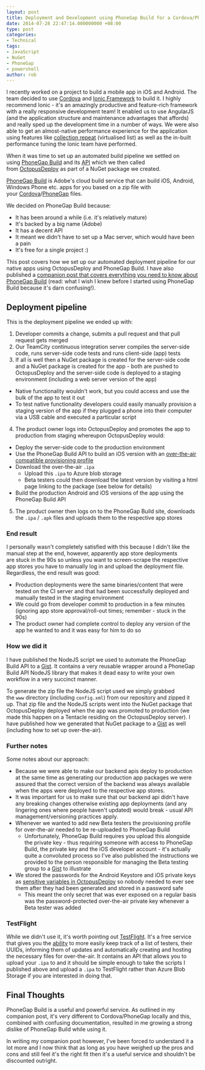 ```yaml
---
layout: post
title: Deployment and Development using PhoneGap Build for a Cordova/PhoneGap app
date: 2014-07-28 22:47:14.000000000 +08:00
type: post
categories:
- Technical
tags:
- JavaScript
- NuGet
- PhoneGap
- powershell
author: rob
---
```



I recently worked on a project to build a mobile app in iOS and Android. The team decided to use [Cordova](http://cordova.apache.org/) and [Ionic Framework](http://ionicframework.com/) to build it. I highly recommend Ionic - it's an amazingly productive and feature-rich framework with a really responsive development team! It enabled us to use AngularJS (and the application structure and maintenance advantages that affords) and really sped up the development time in a number of ways. We were also able to get an almost-native performance experience for the application using features like [collection repeat](http://ionicframework.com/docs/api/directive/collectionRepeat/) (virtualised list) as well as the in-built performance tuning the Ionic team have performed.



When it was time to set up an automated build pipeline we settled on using [PhoneGap Build](https://build.phonegap.com/) and its [API](http://docs.build.phonegap.com/en_US/developer_api_api.md.html) which we then called from [OctopusDeploy](https://octopusdeploy.com/) as part of a NuGet package we created.



[PhoneGap Build](https://build.phonegap.com/) is Adobe's cloud build service that can build iOS, Android, Windows Phone etc. apps for you based on a zip file with your [Cordova](http://cordova.apache.org/)/[PhoneGap](http://phonegap.com/) files.



We decided on PhoneGap Build because:


- It has been around a while (i.e. it's relatively mature)
- It's backed by a big name (Adobe)
- It has a decent API
- It meant we didn't have to set up a Mac server, which would have been a pain
- It's free for a single project :)



This post covers how we set up our automated deployment pipeline for our native apps using OctopusDeploy and PhoneGap Build. I have also published a [companion post that covers everything you need to know about PhoneGap Build](https://msgooroo.com/GoorooTHINK/Article/16193/Creating-and-deploying-hybrid-mobile-apps-using-PhoneGap-Build) (read: what I wish I knew before I started using PhoneGap Build because it's darn confusing!).


## Deployment pipeline


This is the deployment pipeline we ended up with:


1. Developer commits a change, submits a pull request and that pull request gets merged
2. Our TeamCity continuous integration server compiles the server-side code, runs server-side code tests and runs client-side (app) tests
3. If all is well then a NuGet package is created for the server-side code and a NuGet package is created for the app - both are pushed to OctopusDeploy and the server-side code is deployed to a staging environment (including a web server version of the app)
  - Native functionality wouldn't work, but you could access and use the bulk of the app to test it out
  - To test native functionality developers could easily manually provision a staging version of the app if they plugged a phone into their computer via a USB cable and executed a particular script
4. The product owner logs into OctopusDeploy and promotes the app to production from staging whereupon OctopusDeploy would:
  - Deploy the server-side code to the production environment
  - Use the PhoneGap Build API to build an iOS version with an [over-the-air compatible provisioning profile](http://aaronparecki.com/articles/2011/01/21/1/how-to-distribute-your-ios-apps-over-the-air)
  - Download the over-the-air `.ipa`
    - Upload this `.ipa` to Azure blob storage
    - Beta testers could then download the latest version by visiting a html page linking to the package (see below for details)
  - Build the production Android and iOS versions of the app using the PhoneGap Build API
5. The product owner then logs on to the PhoneGap Build site, downloads the `.ipa` / `.apk` files and uploads them to the respective app stores


### End result


I personally wasn't completely satisfied with this because I didn't like the manual step at the end, however, apparently app store deployments are stuck in the 90s so unless you want to screen-scrape the respective app stores you have to manually log in and upload the deployment file. Regardless, the end result was good:


- Production deployments were the same binaries/content that were tested on the CI server and that had been successfully deployed and manually tested in the staging environment
- We could go from developer commit to production in a few minutes (ignoring app store approval/roll-out times; remember - stuck in the 90s)
- The product owner had complete control to deploy any version of the app he wanted to and it was easy for him to do so


### How we did it


I have published the NodeJS script we used to automate the PhoneGap Build API to a [Gist](https://gist.github.com/robdmoore/c09cb5f8aa7682f195c1). It contains a very reusable wrapper around a PhoneGap Build API NodeJS library that makes it dead easy to write your own workflow in a very succinct manner.



To generate the zip file the NodeJS script used we simply grabbed the `www` directory (including `config.xml`) from our repository and zipped it up. That zip file and the NodeJS scripts went into the NuGet package that OctopusDeploy deployed when the app was promoted to production (we made this happen on a Tentacle residing on the OctopusDeploy server). I have published how we generated that NuGet package to a [Gist](https://gist.github.com/robdmoore/32a34852cef6607850c2) as well (including how to set up over-the-air).


### Further notes


Some notes about our approach:


- Because we were able to make our backend apis deploy to production at the same time as generating our production app packages we were assured that the correct version of the backend was always available when the apps were deployed to the respective app stores.
- It was important for us to make sure that our backend api didn't have any breaking changes otherwise existing app deployments (and any lingering ones where people haven't updated) would break - usual API management/versioning practices apply.
- Whenever we wanted to add new Beta testers the provisioning profile for over-the-air needed to be re-uploaded to PhoneGap Build
  - Unfortunately, PhoneGap Build requires you upload this alongside the private key - thus requiring someone with access to PhoneGap Build, the private key and the iOS developer account - it's actually quite a convoluted process so I've also published the instructions we provided to the person responsible for managing the Beta testing group to a [Gist](https://gist.github.com/robdmoore/3b260de9aa066f332537) to illustrate
- We stored the passwords for the Android Keystore and iOS private keys as [sensitive variables in OctopusDeploy](http://docs.octopusdeploy.com/display/OD/Variables#Variables-Sensitivevariables) so nobody needed to ever see them after they had been generated and stored in a password safe
  - This meant the only secret that was ever exposed on a regular basis was the password-protected over-the-air private key whenever a Beta tester was added


### TestFlight


While we didn't use it, it's worth pointing out [TestFlight](https://www.testflightapp.com/). It's a free service that gives you the [ability](http://help.testflightapp.com/customer/portal/articles/1352859-getting-started-as-a-developer) to more easily keep track of a list of testers, their UUIDs, informing them of updates and automatically creating and hosting the necessary files for over-the-air. It contains an API that allows you to upload your `.ipa` to and it should be simple enough to take the scripts I published above and upload a `.ipa` to TestFlight rather than Azure Blob Storage if you are interested in doing that.


## Final Thoughts


PhoneGap Build is a useful and powerful service. As outlined in my companion post, it's very different to Cordova/PhoneGap locally and this, combined with confusing documentation, resulted in me growing a strong dislike of PhoneGap Build while using it.



In writing my companion post however, I've been forced to understand it a lot more and I now think that as long as you have weighed up the pros and cons and still feel it's the right fit then it's a useful service and shouldn't be discounted outright.

